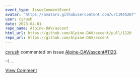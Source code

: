 ```yaml
---
event_type: IssueCommentEvent
avatar: "https://avatars.githubusercontent.com/u/1194526?"
user: cyrush
date: 2023-04-01
repo_name: Alpine-DAV/ascent
html_url: https://github.com/Alpine-DAV/ascent/pull/1120
repo_url: https://github.com/Alpine-DAV/ascent
---
```


<a href='https://github.com/cyrush' target='_blank'>cyrush</a> commented on issue <a href='https://github.com/Alpine-DAV/ascent/pull/1120' target='_blank'>Alpine-DAV/ascent#1120</a>.

<small>:-)...</small>

<a href='https://github.com/Alpine-DAV/ascent/pull/1120' target='_blank'>View Comment</a>